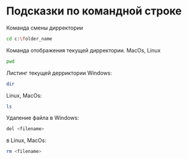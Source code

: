 # Подсказки по командной строке

Команда смены дирректории

```sh
cd c:\folder_name
```

Команда отображения текущей дирректории. MacOs, Linux
```sh
pwd
```

Листинг текущей дерриктории
Windows:
```sh
dir
```
Linux, MacOs:
```sh
ls
```
Удаление файла в Windows:
```sh
del <filename>
```
в Linux, MacOs:
```sh
rm <filename>
```
